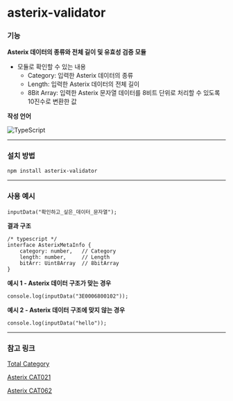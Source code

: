 # asterix-validator
### 기능
**Asterix 데이터의 종류와 전체 길이 및 유효성 검증 모듈**

- 모듈로 확인할 수 있는 내용
    - Category: 입력한 Asterix 데이터의 종류
    - Length: 입력한 Asterix 데이터의 전체 길이
    - 8Bit Array: 입력한 Asterix 문자열 데이터를 8비트 단위로 처리할 수 있도록 10진수로 변환한 값

**작성 언어**

![TypeScript](https://img.shields.io/badge/typescript-%23007ACC.svg?style=for-the-badge&logo=typescript&logoColor=white)

---
### 설치 방법
```
npm install asterix-validator
```
---
### 사용 예시
```
inputData("확인하고_싶은_데이터_문자열");
```
**결과 구조**
```
/* typescript */
interface AsterixMetaInfo {
    category: number,   // Category
    length: number,     // Length
    bitArr: Uint8Array  // 8bitArray
}
```
**예시 1 - Asterix 데이터 구조가 맞는 경우**
```
console.log(inputData("3E0006800102"));
```
**예시 2 - Asterix 데이터 구조에 맞지 않는 경우**
```
console.log(inputData("hello"));
```
---
### 참고 링크
[Total Category](https://www.eurocontrol.int/publication/list-asterix-categories-and-their-statuses)

[Asterix CAT021](https://www.eurocontrol.int/publication/cat021-eurocontrol-specification-surveillance-data-exchange-asterix-part-12-category-21)

[Asterix CAT062](https://www.eurocontrol.int/publication/cat062-eurocontrol-specification-surveillance-data-exchange-asterix-part-9-category-062)

